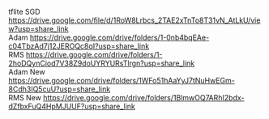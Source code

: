tflite SGD https://drive.google.com/file/d/1RoW8Lrbcs_2TAE2xTnTo8T31vN_AtLkU/view?usp=share_link <br>
Adam https://drive.google.com/drive/folders/1-0nb4bqEAe-c04TbzAd7j12JEROQc8qI?usp=share_link <br>
RMS https://drive.google.com/drive/folders/1-2hoDQynCiod7V38Z9doUYRYURsTlrgn?usp=share_link <br>
Adam New https://drive.google.com/drive/folders/1WFo51hAaYyJ7tNuHwEGm-8Cdh3IQ5cuU?usp=share_link <br>
RMS New https://drive.google.com/drive/folders/1BlmwOQ7ARhI2bdx-dZfbxFuQ4HpMJUUF?usp=share_link
